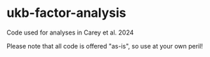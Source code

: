 # ukb-factor-analysis
Code used for analyses in Carey et al. 2024

Please note that all code is offered "as-is", so use at your own peril! 
